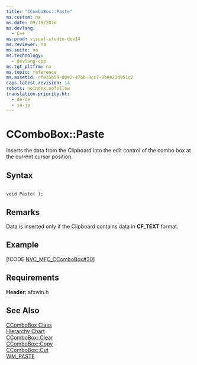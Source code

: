 ```yaml
---
title: "CComboBox::Paste"
ms.custom: na
ms.date: 09/19/2016
ms.devlang: 
  - C++
ms.prod: visual-studio-dev14
ms.reviewer: na
ms.suite: na
ms.technology: 
  - devlang-cpp
ms.tgt_pltfrm: na
ms.topic: reference
ms.assetid: cfe35b59-d8e2-47bb-8cc7-9b0e21d951c2
caps.latest.revision: 14
robots: noindex,nofollow
translation.priority.ht: 
  - de-de
  - ja-jp
---
```

# CComboBox::Paste
Inserts the data from the Clipboard into the edit control of the combo box at the current cursor position.  
  
## Syntax  
  
```  
  
void Paste( );  
```  
  
## Remarks  
 Data is inserted only if the Clipboard contains data in **CF_TEXT** format.  
  
## Example  
 [!CODE [NVC_MFC_CComboBox#30](../CodeSnippet/VS_Snippets_Cpp/NVC_MFC_CComboBox#30)]  
  
## Requirements  
 **Header:** afxwin.h  
  
## See Also  
 [CComboBox Class](../vs140/CComboBox-Class.md)   
 [Hierarchy Chart](../vs140/Hierarchy-Chart.md)   
 [CComboBox::Clear](../vs140/CComboBox--Clear.md)   
 [CComboBox::Copy](../vs140/CComboBox--Copy.md)   
 [CComboBox::Cut](../vs140/CComboBox--Cut.md)   
 [WM_PASTE](http://msdn.microsoft.com/library/windows/desktop/ms649028)